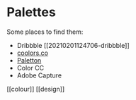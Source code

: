 # Palettes

Some places to find them:

- Dribbble [[20210201124706-dribbble]]
- [coolors.co](https://coolors.co/)
- [Paletton](https://paletton.com/)
- Color CC
- Adobe Capture

[[colour]]
[[design]]
